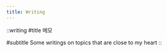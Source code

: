 ```yaml
---
title: Writing
---
```


::writing
#title
메모

#subtitle
Some writings on topics that are close to my heart
::
